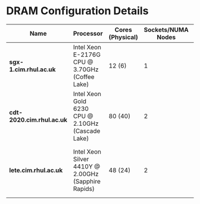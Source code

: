 # DRAM Configuration Details

| **Name**              | **Processor**                                   | **Cores (Physical)** | **Sockets/NUMA Nodes** | **RAM**    | **DRAM Type**       | **Speed (MT/s)** | **DIMM Count** | **Vendor**    | **Model Number**             | **Width** | **Voltage** | **Type Detail**                     | **Slots Used**                     |
|-----------------------|-----------------------------------------------|----------------------|-------------------------|------------|---------------------|------------------|----------------|---------------|------------------------------|-----------|-------------|-------------------------------------|-------------------------------------|
| **sgx-1.cim.rhul.ac.uk** | Intel Xeon E-2176G CPU @ 3.70GHz (Coffee Lake) | 12 (6)              | 1                       | 64GB       | DDR4               | 2666             | 4              | SK Hynix     | HMA82GU7CJR8N-VK            | 64 bits   | 1.2V        | Synchronous Unbuffered (Unregistered) | Slots 0, 1, 2, 3                  |
| **cdt-2020.cim.rhul.ac.uk** | Intel Xeon Gold 6230 CPU @ 2.10GHz (Cascade Lake) | 80 (40)             | 2                       | 256GB      | DDR4               | 2933             | 8              | SK Hynix     | HMA84GR6DJR4N-WM            | 64 bits   | 1.2V        | Synchronous Registered (Buffered)   | Slots 0, 1, 3, 4, c, d, f, 10      |
| **lete.cim.rhul.ac.uk**   | Intel Xeon Silver 4410Y @ 2.00GHz (Sapphire Rapids) | 48 (24)             | 2                       | 128GB      | DDR5               | 4800             | 8              | Samsung      | M321R2GA3BB6-CQKVS          | 64 bits   | 1.1V        | Synchronous Registered (Buffered)   | Slots 0, 2, 4, 6, 8, 10, 12, 14   |
